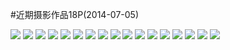 #近期摄影作品18P(2014-07-05)

<div id="gallary">
<a href="photo/2014-07-05/0000.jpg" title="车模1"><img src="photo/2014-07-05/0000.jpg" /></a>
<a href="photo/2014-07-05/0001.jpg" title="车模2"><img src="photo/2014-07-05/0001.jpg" /></a>
<a href="photo/2014-07-05/0002.jpg" title="车模3"><img src="photo/2014-07-05/0002.jpg" /></a>
<a href="photo/2014-07-05/0003.jpg" title="车模4"><img src="photo/2014-07-05/0003.jpg" /></a>
<a href="photo/2014-07-05/0004.jpg" title="车模5"><img src="photo/2014-07-05/0004.jpg" /></a>
<a href="photo/2014-07-05/0005.jpg" title="车模6"><img src="photo/2014-07-05/0005.jpg" /></a>
<a href="photo/2014-07-05/0006.jpg" title="车模7"><img src="photo/2014-07-05/0006.jpg" /></a>
<a href="photo/2014-07-05/0007.jpg" title="逛街1"><img src="photo/2014-07-05/0007.jpg" /></a>
<a href="photo/2014-07-05/0009.jpg" title="逛街2"><img src="photo/2014-07-05/0009.jpg" /></a>
<a href="photo/2014-07-05/0010.jpg" title="花丛1"><img src="photo/2014-07-05/0010.jpg" /></a>
<a href="photo/2014-07-05/0011.jpg" title="花丛2"><img src="photo/2014-07-05/0011.jpg" /></a>
<a href="photo/2014-07-05/0012.jpg" title="天空"><img src="photo/2014-07-05/0012.jpg" /></a>
<a href="photo/2014-07-05/0013.jpg" title="游园1"><img src="photo/2014-07-05/0013.jpg" /></a>
<a href="photo/2014-07-05/0014.jpg" title="游园2"><img src="photo/2014-07-05/0014.jpg" /></a>
<a href="photo/2014-07-05/0015.jpg" title="游园3"><img src="photo/2014-07-05/0015.jpg" /></a>
<a href="photo/2014-07-05/0016.jpg" title="海边1"><img src="photo/2014-07-05/0016.jpg" /></a>
<a href="photo/2014-07-05/0017.jpg" title="海边2"><img src="photo/2014-07-05/0017.jpg" /></a>
</div>
